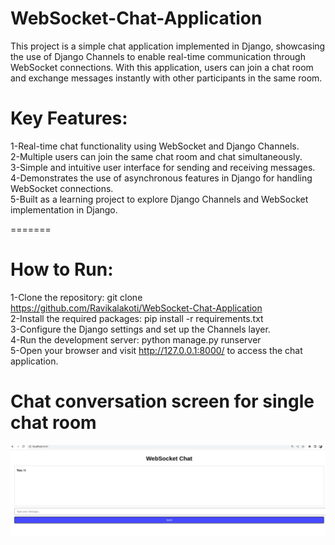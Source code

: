 # WebSocket-Chat-Application
This project is a simple chat application implemented in Django, showcasing the use of Django Channels to enable real-time communication through WebSocket connections. With this application, users can join a chat room and exchange messages instantly with other participants in the same room.

# Key Features:
1-Real-time chat functionality using WebSocket and Django Channels.<br>
2-Multiple users can join the same chat room and chat simultaneously.<br>
3-Simple and intuitive user interface for sending and receiving messages.<br>
4-Demonstrates the use of asynchronous features in Django for handling WebSocket connections.<br>
5-Built as a learning project to explore Django Channels and WebSocket implementation in Django.<br>

=======
# How to Run:
1-Clone the repository: git clone https://github.com/Ravikalakoti/WebSocket-Chat-Application<br>
2-Install the required packages: pip install -r requirements.txt<br>
3-Configure the Django settings and set up the Channels layer.<br>
4-Run the development server: python manage.py runserver<br>
5-Open your browser and visit http://127.0.0.1:8000/ to access the chat application.<br>

# Chat conversation screen for single chat room
<img src="https://github.com/Ravikalakoti/WebSocket-Chat-Application/blob/main/mywebsocketproject/images/Screenshot%20from%202023-07-26%2011-49-28.png">
